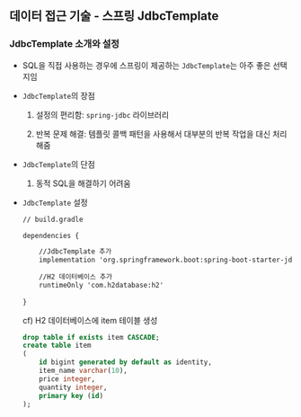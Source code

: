 ## 데이터 접근 기술 - 스프링 JdbcTemplate

### JdbcTemplate 소개와 설정

- SQL을 직접 사용하는 경우에 스프링이 제공하는 `JdbcTemplate`는 아주 좋은 선택지임

- `JdbcTemplate`의 장점

    1. 설정의 편리함: `spring-jdbc` 라이브러리

    2. 반복 문제 해결: 템플릿 콜백 패턴을 사용해서 대부분의 반복 작업을 대신 처리해줌

- `JdbcTemplate`의 단점

    1. 동적 SQL을 해결하기 어려움


- `JdbcTemplate` 설정

    ```xml
    // build.gradle

    dependencies {

        //JdbcTemplate 추가
        implementation 'org.springframework.boot:spring-boot-starter-jdbc'
        
        //H2 데이터베이스 추가
        runtimeOnly 'com.h2database:h2'
                
    }
    ```

    cf) H2 데이터베이스에 item 테이블 생성

    ```sql
    drop table if exists item CASCADE;
    create table item
    (
        id bigint generated by default as identity,
        item_name varchar(10),
        price integer,
        quantity integer,
        primary key (id)
    );
    ```
